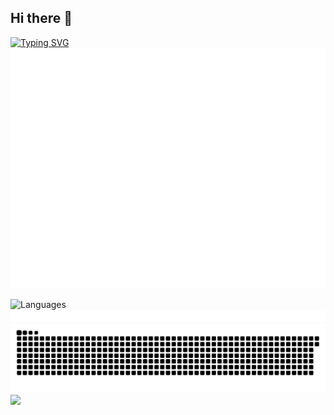 ## Hi there 👋 
[![Typing SVG](https://readme-typing-svg.demolab.com?font=Fira+Code&pause=1000&center=true&vCenter=true&width=435&lines=I+am+a+college+student;I+love+open+source;I+love+to+code)](https://git.io/typing-svg)
![metrics](./github-metrics.svg)
<!--
Here are some ideas to get you started:
🔭 I’m currently working on Java  
🌱 I’m currently learning Rust
- 👯 I’m looking to collaborate on ...
- 🤔 I’m looking for help with ...
- 💬 Ask me about ...
- 📫 How to reach me: ...
- 😄 Pronouns: ...
- ⚡ Fun fact: ...
-->

<div style="display: flex; gap: 15px; align-items: center;">
<img src="https://github-readme-stats.vercel.app/api/top-langs/?username=zxsos&layout=donut&show_icons=true&bg_color=00000000" width="40%" alt="Languages" >

</div>
<img src="share/line.gif" height="20" width="100%" alt="line">  
<picture>  
    <source media="(prefers-color-scheme: dark)"  
            srcset="https://raw.githubusercontent.com/zxsos/zxsos/output/snake-dark.svg"/>  
    <source media="(prefers-color-scheme: light)"  
            srcset="https://raw.githubusercontent.com/zxsos/zxsos/output/snake.svg"/>  
    <img alt="github-snake" src="https://raw.githubusercontent.com/zxsos/zxsos/output/snake.svg"/>
</picture>  
<picture>  
    <source            srcset="https://github-readme-stats.vercel.app/api?username=zxsos&show_icons=true&theme=dark"  
            media="(prefers-color-scheme: dark)"  
    />  
    <source            srcset="https://github-readme-stats.vercel.app/api?  
    username=zxsos&show_icons=true"            media="(prefers-color-scheme: light),   
    (prefers-color-scheme: no-preference)"  
    />  
    <img src="https://github-readme-stats.vercel.app/api?username=zxsos&show_icons=true"/>  
</picture>
